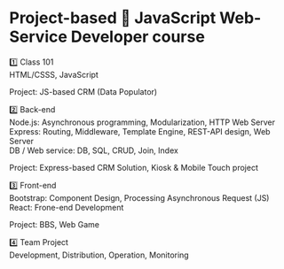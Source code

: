 # Project-based 🎲 JavaScript Web-Service Developer course

1️⃣ Class 101  
   HTML/CSSS, JavaScript  
  
   Project: JS-based CRM (Data Populator)  
  
2️⃣ Back-end  
   Node.js: Asynchronous programming, Modularization, HTTP Web Server  
   Express: Routing, Middleware, Template Engine, REST-API design, Web Server  
   DB / Web service: DB, SQL, CRUD, Join, Index  
  
   Project: Express-based CRM Solution, Kiosk & Mobile Touch project  
  
3️⃣ Front-end  
   Bootstrap: Component Design, Processing Asynchronous Request (JS)  
   React: Frone-end Development  
  
   Project: BBS, Web Game  
  
4️⃣ Team Project  
Development, Distribution, Operation, Monitoring  
